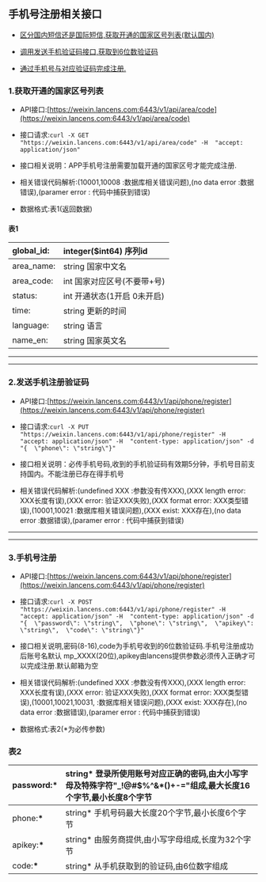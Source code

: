 ## 手机号注册相关接口

* [区分国内短信还是国际短信,获取开通的国家区号列表\(默认国内\)](#1获取开通的国家区号列表)

* [调用发送手机验证码接口,获取到6位数验证码](#2发送手机注册验证码)

* [通过手机号与对应验证码完成注册.](#3手机号注册)

### 1.获取开通的国家区号列表

* API接口:[https://weixin.lancens.com:6443/v1/api/area/code](https://weixin.lancens.com:6443/v1/api/area/code)

* 接口请求:`curl -X GET "https://weixin.lancens.com:6443/v1/api/area/code" -H  "accept: application/json"`

* 接口相关说明：APP手机号注册需要加载开通的国家区号才能完成注册.

* 相关错误代码解析:\(10001,10008 :数据库相关错误问题\),\(no data error :数据错误\),\(paramer error : 代码中捕获到错误\)

* 数据格式:表1\(返回数据\)

#### 表1

| global\_id: | integer\($int64\) 序列id |
| :--- | :--- |
| area\_name: | string 国家中文名 |
| area\_code: | int 国家对应区号\(不要带+号\) |
| status: | int 开通状态\(1开启 0未开启\) |
| time: | string 更新的时间 |
| language: | string 语言 |
| name\_en: | string 国家英文名 |

---

---

### 2.发送手机注册验证码

* API接口:[https://weixin.lancens.com:6443/v1/api/phone/register](https://weixin.lancens.com:6443/v1/api/phone/register)

* 接口请求:`curl -X PUT "https://weixin.lancens.com:6443/v1/api/phone/register" -H  "accept: application/json" -H  "content-type: application/json" -d "{  \"phone\": \"string\"}"`

* 接口相关说明：必传手机号码,收到的手机验证码有效期5分钟，手机号目前支持国内。不能注册已存在得手机号

* 相关错误代码解析:\(undefined XXX :参数没有传XXX\),\(XXX length error: XXX长度有误\),\(XXX error: 验证XXX失败\),\(XXX format error: XXX类型错误\),\(10001,10021 :数据库相关错误问题\),\(XXX exist: XXX存在\),\(no data error :数据错误\),\(paramer error : 代码中捕获到错误\)

---

---

### 3.手机号注册

* API接口:[https://weixin.lancens.com:6443/v1/api/phone/register](https://weixin.lancens.com:6443/v1/api/phone/register)

* 接口请求:`curl -X POST "https://weixin.lancens.com:6443/v1/api/phone/register" -H  "accept: application/json" -H  "content-type: application/json" -d "{  \"password\": \"string\",  \"phone\": \"string\",  \"apikey\": \"string\",  \"code\": \"string\"}"`

* 接口相关说明,密码\(8-16\),code为手机号收到的6位数验证码.手机号注册成功后账号名默认 mp\_XXXX\(20位\),apikey由lancens提供参数必须传入正确才可以完成注册.默认邮箱为空

* 相关错误代码解析:\(undefined XXX :参数没有传XXX\),\(XXX length error: XXX长度有误\),\(XXX error: 验证XXX失败\),\(XXX format error: XXX类型错误\),\(10001,10021,10031, :数据库相关错误问题\),\(XXX exist: XXX存在\),\(no data error :数据错误\),\(paramer error : 代码中捕获到错误\)

* 数据格式:表2\(\*为必传参数\)

### 表2

| password:**\*** | string\* 登录所使用账号对应正确的密码,由大小写字母及特殊字符"\_!@\#$%^&\*\(\)+-="组成,最大长度16个字节,最小长度8个字节 |
| :--- | :--- |
| phone:**\*** | string\* 手机号码最大长度20个字节,最小长度6个字节 |
| apikey:**\*** | string\* 由服务商提供,由小写字母组成,长度为32个字节 |
| code:**\*** | string\* 从手机获取到的验证码,由6位数字组成 |



